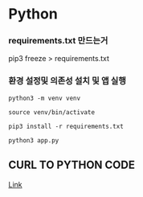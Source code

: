 # Python


### requirements.txt 만드는거

pip3 freeze > requirements.txt

### 환경 설정및 의존성 설치 및 앱 실행

```shell
python3 -m venv venv

source venv/bin/activate

pip3 install -r requirements.txt

python3 app.py

```



## CURL TO PYTHON CODE
[Link](https://curlconverter.com/)
